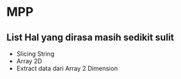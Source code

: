 # MPP
## List Hal yang dirasa masih sedikit sulit
+ Slicing String
+ Array 2D
+ Extract data dari Array 2 Dimension
